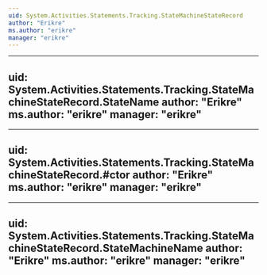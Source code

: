 ```yaml
---
uid: System.Activities.Statements.Tracking.StateMachineStateRecord
author: "Erikre"
ms.author: "erikre"
manager: "erikre"
---
```


---
uid: System.Activities.Statements.Tracking.StateMachineStateRecord.StateName
author: "Erikre"
ms.author: "erikre"
manager: "erikre"
---

---
uid: System.Activities.Statements.Tracking.StateMachineStateRecord.#ctor
author: "Erikre"
ms.author: "erikre"
manager: "erikre"
---

---
uid: System.Activities.Statements.Tracking.StateMachineStateRecord.StateMachineName
author: "Erikre"
ms.author: "erikre"
manager: "erikre"
---
